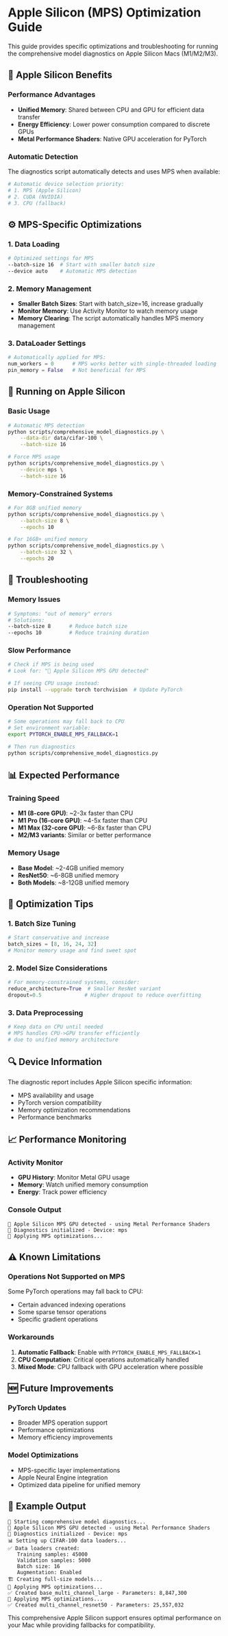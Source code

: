 # Apple Silicon (MPS) Optimization Guide

This guide provides specific optimizations and troubleshooting for running the comprehensive model diagnostics on Apple Silicon Macs (M1/M2/M3).

## 🍎 Apple Silicon Benefits

### Performance Advantages
- **Unified Memory**: Shared between CPU and GPU for efficient data transfer
- **Energy Efficiency**: Lower power consumption compared to discrete GPUs
- **Metal Performance Shaders**: Native GPU acceleration for PyTorch

### Automatic Detection
The diagnostics script automatically detects and uses MPS when available:
```python
# Automatic device selection priority:
# 1. MPS (Apple Silicon)
# 2. CUDA (NVIDIA)
# 3. CPU (fallback)
```

## ⚙️ MPS-Specific Optimizations

### 1. Data Loading
```bash
# Optimized settings for MPS
--batch-size 16  # Start with smaller batch size
--device auto    # Automatic MPS detection
```

### 2. Memory Management
- **Smaller Batch Sizes**: Start with batch_size=16, increase gradually
- **Monitor Memory**: Use Activity Monitor to watch memory usage
- **Memory Clearing**: The script automatically handles MPS memory management

### 3. DataLoader Settings
```python
# Automatically applied for MPS:
num_workers = 0      # MPS works better with single-threaded loading
pin_memory = False   # Not beneficial for MPS
```

## 🚀 Running on Apple Silicon

### Basic Usage
```bash
# Automatic MPS detection
python scripts/comprehensive_model_diagnostics.py \
    --data-dir data/cifar-100 \
    --batch-size 16

# Force MPS usage
python scripts/comprehensive_model_diagnostics.py \
    --device mps \
    --batch-size 16
```

### Memory-Constrained Systems
```bash
# For 8GB unified memory
python scripts/comprehensive_model_diagnostics.py \
    --batch-size 8 \
    --epochs 10

# For 16GB+ unified memory
python scripts/comprehensive_model_diagnostics.py \
    --batch-size 32 \
    --epochs 20
```

## 🔧 Troubleshooting

### Memory Issues
```bash
# Symptoms: "out of memory" errors
# Solutions:
--batch-size 8      # Reduce batch size
--epochs 10         # Reduce training duration
```

### Slow Performance
```bash
# Check if MPS is being used
# Look for: "🍎 Apple Silicon MPS GPU detected"

# If seeing CPU usage instead:
pip install --upgrade torch torchvision  # Update PyTorch
```

### Operation Not Supported
```bash
# Some operations may fall back to CPU
# Set environment variable:
export PYTORCH_ENABLE_MPS_FALLBACK=1

# Then run diagnostics
python scripts/comprehensive_model_diagnostics.py
```

## 📊 Expected Performance

### Training Speed
- **M1 (8-core GPU)**: ~2-3x faster than CPU
- **M1 Pro (16-core GPU)**: ~4-5x faster than CPU  
- **M1 Max (32-core GPU)**: ~6-8x faster than CPU
- **M2/M3 variants**: Similar or better performance

### Memory Usage
- **Base Model**: ~2-4GB unified memory
- **ResNet50**: ~6-8GB unified memory
- **Both Models**: ~8-12GB unified memory

## 🎯 Optimization Tips

### 1. Batch Size Tuning
```python
# Start conservative and increase
batch_sizes = [8, 16, 24, 32]
# Monitor memory usage and find sweet spot
```

### 2. Model Size Considerations
```python
# For memory-constrained systems, consider:
reduce_architecture=True  # Smaller ResNet variant
dropout=0.5              # Higher dropout to reduce overfitting
```

### 3. Data Preprocessing
```python
# Keep data on CPU until needed
# MPS handles CPU->GPU transfer efficiently
# due to unified memory architecture
```

## 🔍 Device Information

The diagnostic report includes Apple Silicon specific information:
- MPS availability and usage
- PyTorch version compatibility
- Memory optimization recommendations
- Performance benchmarks

## 📈 Performance Monitoring

### Activity Monitor
- **GPU History**: Monitor Metal GPU usage
- **Memory**: Watch unified memory consumption
- **Energy**: Track power efficiency

### Console Output
```
🍎 Apple Silicon MPS GPU detected - using Metal Performance Shaders
🔧 Diagnostics initialized - Device: mps
🍎 Applying MPS optimizations...
```

## ⚠️ Known Limitations

### Operations Not Supported on MPS
Some PyTorch operations may fall back to CPU:
- Certain advanced indexing operations
- Some sparse tensor operations
- Specific gradient operations

### Workarounds
1. **Automatic Fallback**: Enable with `PYTORCH_ENABLE_MPS_FALLBACK=1`
2. **CPU Computation**: Critical operations automatically handled
3. **Mixed Mode**: CPU fallback with GPU acceleration where possible

## 🆕 Future Improvements

### PyTorch Updates
- Broader MPS operation support
- Performance optimizations
- Memory efficiency improvements

### Model Optimizations
- MPS-specific layer implementations
- Apple Neural Engine integration
- Optimized data pipeline for unified memory

## 📝 Example Output

```
🚀 Starting comprehensive model diagnostics...
🍎 Apple Silicon MPS GPU detected - using Metal Performance Shaders
🔧 Diagnostics initialized - Device: mps
📊 Setting up CIFAR-100 data loaders...
✅ Data loaders created:
   Training samples: 45000
   Validation samples: 5000
   Batch size: 16
   Augmentation: Enabled
🏗️ Creating full-size models...
🍎 Applying MPS optimizations...
✅ Created base_multi_channel_large - Parameters: 8,847,300
🍎 Applying MPS optimizations...  
✅ Created multi_channel_resnet50 - Parameters: 25,557,032
```

This comprehensive Apple Silicon support ensures optimal performance on your Mac while providing fallbacks for compatibility.
